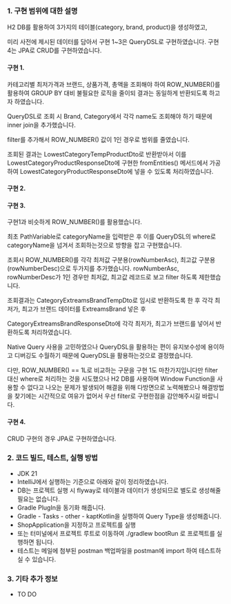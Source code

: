 ### 1. 구현 범위에 대한 설명
H2 DB를 활용하여 3가지의 테이블(category, brand, product)을 생성하였고, 

미리 사전에 제시된 데이터를 담아서 구현 1~3은 QueryDSL로 구현하였습니다.
구현 4는 JPA로 CRUD를 구현하였습니다.

#### 구현 1.
카테고리별 최저가격과 브랜드, 상품가격, 총액을 조회해야 하여 ROW_NUMBER()를 활용하여 
GROUP BY 대비 불필요한 로직을 줄이되 결과는 동일하게 반환되도록 하고자 하였습니다.

QueryDSL로 조회 시 Brand, Category에서 각각 name도 조회해야 하기 때문에 inner join을 추가했습니다.

filter를 추가해서 ROW_NUMBER() 값이 1인 경우로 범위를 줄였습니다.

조회된 결과는 LowestCategoryTempProductDto로 반환받아서 이를 LowestCategoryProductResponseDto에 구현한 fromEntities() 메서드에서 가공하여 LowestCategoryProductResponseDto에 넣을 수 있도록 처리하였습니다.

#### 구현 2.

#### 구현 3.
구현1과 비슷하게 ROW_NUMBER()를 활용했습니다.

최초 PathVariable로 categoryName을 입력받은 후 이를 QueryDSL의 where로 categoryName을 넘겨서 조회하는것으로 방향을 잡고 구현했습니다.

조회시 ROW_NUMBER()를 각각 최저값 구분용(rowNumberAsc), 최고값 구분용(rowNumberDesc)으로 두가지를 추가했습니다.
rowNumberAsc, rowNumberDesc가 1인 경우만 최저값, 최고값 레코드로 보고 filter 하도록 제한했습니다.

조회결과는 CategoryExtreamsBrandTempDto로 임시로 반환하도록 한 후
각각 최저가, 최고가 브랜드 데이터를 ExtreamsBrand 넣은 후

CategoryExtreamsBrandResponseDto에 각각 최저가, 최고가 브랜드를 넣어서 반환하도록 처리하였습니다.

Native Query 사용을 고민하였으나 QueryDSL을 활용하는 편이 유지보수성에 용이하고 디버깅도 수월하기 때문에 QueryDSL을 활용하는것으로 결정했습니다.

다만, ROW_NUMBER() == 1L로 비교하는 구문을 구현 1도 마찬가지입니다만
filter 대신 where로 처리하는 것을 시도했으나 H2 DB를 사용하며 Window Function을 사용할 수 없다고 나오는 문제가 발생되어 해결을 위해 다방면으로 노력해봤으나 해결방법을 찾기에는 시간적으로 여유가 없어서 우선 filter로 구현한점을 감안해주시길 바랍니다.

#### 구현 4.
CRUD 구현의 경우 JPA로 구현하였습니다.

### 2. 코드 빌드, 테스트, 실행 방법
* JDK 21
* IntelliJ에서 실행하는 기준으로 아래와 같이 정리하였습니다.
* DB는 프로젝트 실행 시 flyway로 테이블과 데이터가 생성되므로 별도로 생성해줄 필요는 없습니다. 
* Gradle PlugIn을 동기화 해줍니다.
* Gradle - Tasks - other - kaptKotlin을 실행하여 Query Type을 생성해줍니다.
* ShopApplication을 지정하고 프로젝트를 실행
* 또는 터미널에서 프로젝트 루트로 이동하여 ./gradlew bootRun 로 프로젝트를 실행하면 됩니다.
* 테스트는 메일에 첨부된 postman 백업파일을 postman에 import 하여 테스트하실 수 있습니다.

### 3. 기타 추가 정보
* TO DO